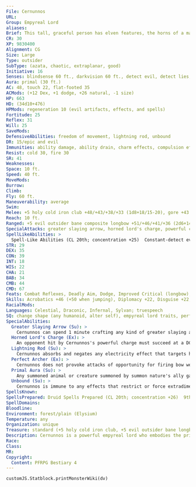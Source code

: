 ```yaml
---
File: Cernunnos
URL: 
Group: Empyreal Lord
aliases: 
Brief: This tall, graceful person has elven features, the horns of a majestic stag and a piercing, ageless stare.
CR: 30
XP: 9830400
Alignment: CG
Size: Large
Type: outsider
SubType: (azata, chaotic, extraplanar, good)
Initiative: 16
Senses: blindsense 60 ft., darkvision 60 ft., detect evil, detect lies, detect poison, low-light vision, true seeing; Perception +43
Aura: primal (30 ft.)
AC: 48, touch 22, flat-footed 35
ACMods: (+12 Dex, +1 dodge, +26 natural, -1 size)
HP: 663
HD: (34d10+476)
HPMods: regeneration 10 (evil artifacts, effects, and spells)
Fortitude: 25
Reflex: 31
Will: 25
SaveMods: 
DefensiveAbilities: freedom of movement, lightning rod, unbound
DR: 15/epic and evil
Immunities: ability damage, ability drain, charm effects, compulsion effects, death effects, electricity, energy drain, petrification
Resist: cold 30, fire 30
SR: 41
Weaknesses: 
Space: 10 ft.
Speed: 40 ft.
MoveMods: 
Burrow: 
Climb: 
Fly: 60 ft.
Maneuverability: average
Swim: 
Melee: +5 holy cold iron club +48/+43/+38/+33 (1d8+18/15-20), gore +43 (2d8+18)
Reach: 10 ft.
Ranged: +5 evil outsider bane composite longbow +51/+46/+41/+36 (2d6+14/19-20/x4)
SpecialAttacks: greater slaying arrow, horned lord's charge, powerful charge (gore, 4d8+13 and horned lord's charge), wild shape (as 20th level druid)
SpellLikeAbilities: >
  Spell-Like Abilities (CL 20th; concentration +25)  Constant-detect evil, detect lies, detect poison, freedom of movement, true seeing  At Will-greater teleport, haste*, true strike*  3/day-break enchantment*, breath of life*, dimensional anchor (DC 19)  1/day-discern location, mage's disjunction* (DC 24), time stop*^[*: can use mythic version in their realm]
STR: 29
DEX: 35
CON: 39
INT: 18
WIS: 22
CHA: 21
BAB: 34
CMB: 44
CMD: 67
Feats: Combat Reflexes, Deadly Aim, Dodge, Improved Critical (longbow), Improved Critical (scimitar), Improved Initiative, Improved Precise Shot, Mobility, Point-Blank Shot, Power Attack, Precise Shot, Quick Draw, Rapid Shot, Shot on the Run, Weapon Focus (club), Weapon Focus (gore), Weapon Focus (longbow)
Skills: Acrobatics +46 (+50 when jumping), Diplomacy +22, Disguise +22, Fly +10, Handle Animal +22, Intimidate +22, Knowledge (geography) +24, Knowledge (nature) +24, Knowledge (planes) +24, Knowledge (religion) +21, Perception +43, Ride +32, Sense Motive +43, Stealth +45, Survival +43, Swim +26
RacialMods: 
Languages: Celestial, Draconic, Infernal, Sylvan; truespeech
SQ: change shape (any humanoid, alter self), empyreal lord traits, perfect archer, seed of life
SpecialAbilities:
  Greater Slaying Arrow (Su): >
    Cernunnos can spend 1 minute crafting any kind of greater slaying arrow (DC 32). He can have only one such arrow at a time, and it only functions for him. The save DC is Charisma-based.
  Horned Lord's Charge (Ex): >
    An opponent hit by Cernunnos's powerful charge must succeed at a DC 39 Fort save or be exhausted, sickened, or stunned (Cernunnos's choice) for 1d4 rounds. The save DC is Constitution-based.
  Lightning Rod (Su): >
    Cernunnos absorbs and negates any electricity effect that targets him or includes him in its area. As an immediate action on his next turn, he can release this energy to grant the shock weapon special ability to all weapons wielded by his allies within 30 feet for 1 round.
  Perfect Archer (Ex): >
    Cernunnos does not provoke attacks of opportunity for firing bow weapons in melee. He threatens squares out to his normal reach when wielding a bow. He automatically creates arrows when firing a bow and treats any bow he wields as if it had a range increment of 500 feet.
  Primal Aura (Su): >
    Any summoned animal or creature summoned by summon nature's ally gains a +4 enhancement bonus to its Strength and Constitution while within Cernunnos's aura. Any such creature summoned within his aura obeys him as if he had summoned it (if given conflicting orders, the creature obeys Cernunnos instead of its summoner).  Spells Cernunnos casts spells as 20th-level druid.
  Unbound (Su): >
    Cernunnos is immune to any effects that restrict or force extradimensional movement upon him, such as banishment or dimensional anchor. He may allow these effects to affect him.
SpellsKnown: 
SpellsPrepared: Druid Spells Prepared (CL 20th; concentration +26)  9th-elemental swarm, foresight, summon nature's ally IX (2)  8th-control plants (DC 24), repel metal or stone, sunburst (DC 24), whirlwind (DC 24)  7th-control weather, creeping doom (DC 23), heal, sunbeam (DC 23)  6th-antilife shell, greater dispel magic (2), move earth, wall of stone (DC 22)  5th-atonement, baleful polymorph (DC 21), deathward, transmute rock to mud, wall of thorns  4th-cure serious wounds (2), freedom of movement, rusting grasp, true formAPG (DC 20)  3rd-call lightning (DC 19), cure moderate wounds, neutralize poison (2), remove disease  2nd-chill metal (DC 18), fog cloud, heat metal (DC 18), lesser restoration, resist energy (2)  1st-calm animals (DC 17, 2), cure light wounds (2), pass without trace (2)  0-create water, mending, purify food and drink, read magic
SpellDomains: 
Bloodline: 
Environment: forest/plain (Elysium)
Temperature: any
Organization: unique
Treasure: standard (+5 holy cold iron club, +5 evil outsider bane longbow, other treasure)
Description: Cernunnos is a powerful empyreal lord who embodies the primeval force of nature as well as its wildness. He surrounds himself with counselors and advisors from all of the celestial races. Although he rarely makes a rash decision, he occasionally lets anger overwhelm his better judgment, even going so far as to swear personal vendettas against specific demon lords or archdevils. A peerless archer and hunter, in such moments of vengeance Cernunnos is tempted to visit Hell or the Abyss to personally exact his revenge. His preference for decisive action against enemies puts Cernunnos at odds with Korada. Though Cernunnos agrees that even the wickedest souls can seek redemption, he worries that lives would be lost in the time it would take to allow a fiend to seek enlightenment. The Horned Lord appears as a tall and muscular humanoid with elven features, tan skin, and a pair of antlers growing from his brow. Cernunnos dresses in simple clothes and leathers, died in natural colors but typically woven or worked with motifs of birds in flight or leaping animals. On Elysium, Cernunnos dwells in an expansive palace constructed of interwoven trees and capped with lush foliage. Known as Briarbough, this sprawling complex of gardens and pools is his seat of power and a place of healing where celestials and good mortals come to have their most grievous wounds tended. Beyond lies hundreds of miles of pristine forest and plains; animals killed here are reborn the next day, fully healed. In times of war, Briarbough serves as a headquarters and hospital for good outsiders. When not in Elysium, Cernunnos works with other celestial races to stem the spread of evil throughout the cosmos. Recognizing that-despite his power-he is still only one person, the Horned Lord uses his abilities to strengthen and bolster those already allied against darkness, training marshals and emissaries to work as his agents in the mortal and fey worlds. He favors druids and rangers-archers in particular-among his devotees. In combat, Cernunnos uses stealth and range to draw enemies to terrain of his choosing. The Empyreal Lord then uses his magic to further shape the battlefield to hamper his foes before closing for melee.   CERNUNNOS'S FAITH Good fey, intelligent plant creatures, and mortal rangers and druids worship Cernunnos. Elven fighters and rogues often view him as a patron of luck and good fortune, but others pray to him for strength against evil. His sacred places are secluded groves, waterfalls, and deep forests. Cernunnos's holy symbol is the head of a stag, ram or similar horned creature with torcs or rings hanging from its horns. His favored weapon is the longbow. He grants access to the Animal, Chaos, Good, and Plant domains, and access to the Azata, Feather, Fur, and Growth subdomains.
Race: 
Class: 
MR: 
Copyright:
  Content: PFRPG Bestiary 4
---
```

```dataviewjs
customJS.Statblock.printMonsterWiki(dv)
```
